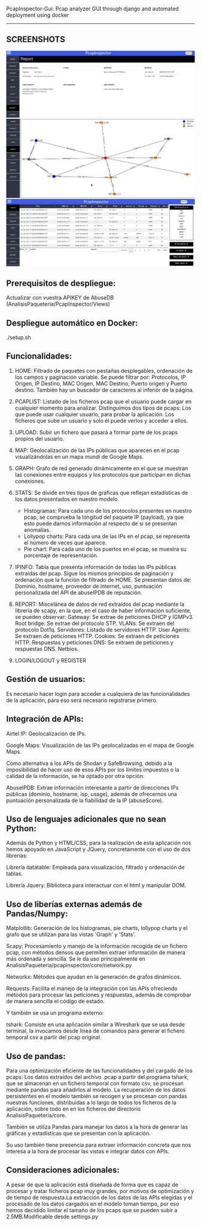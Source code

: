 PcapInspector-Gui:
Pcap analyzer GUI through django and automated deployment using docker

-------------------------------------------
SCREENSHOTS
-------------------------------------------
![Alt text](/screenshots/pcap1.png?raw=true "Report")
![Alt text](/screenshots/pcap2.png?raw=true "Graph")
![Alt text](/screenshots/pcap3.png?raw=true "Table")



Prerequisitos de despliegue:
-------------------------------------------
Actualizar con vuestra APIKEY de AbuseDB  (AnalisisPaqueteria/PcapInspector/Views)

Despliegue automático en Docker:
-------------------------------------------

./setup.sh

Funcionalidades:
-------------------------------------------


1) HOME: Filtrado de paquetes con pestañas desplegables, ordenación de los campos y paginación variable.
    Se puede filtrar por:
    Protocolos, IP Origen, IP Destino, MAC Origen, MAC Destino, Puerto origen y Puerto destino.
    También hay un buscador de caracteres al inferior de la página.

2) PCAPLIST: Listado de los ficheros pcap que el usuario puede cargar en cualquier momento para analizar. Distinguimos dos tipos de pcaps:
    Los que puede usar cualquier usuario, para probar la aplicación.
    Los ficheros que sube un usuario y solo él puede verlos y acceder a ellos.

3) UPLOAD: Subir un fichero que pasará a formar parte de los pcaps propios del usuario.

4) MAP: Geolocalización de las IPs públicas que aparecen en el pcap visualizándolas en un mapa mundi de Google Maps.

5) GRAPH: Grafo de red generado dinámicamente en el que se muestran las conexiones entre equipos y los protocolos que participan en dichas conexiones.

6) STATS: Se divide en tres tipos de gráficas que reflejan estadísticas de los datos presentados en nuestro modelo.
    - Histogramas:
        Para cada uno de los protocolos presentes en nuestro pcap, se comprueba la longitud del paquete IP (payload), ya que esto puede darnos información al respecto de si se presentan anomalías.
    - Lollypop charts:
        Para cada una de las IPs en el pcap, se representa el número de veces que aparece.
    - Pie chart:
        Para cada uno de los puertos en el pcap, se muestra su porcentaje de representación.

7) IPINFO: Tabla que presenta información de todas las IPs públicas extraídas del pcap.
    Sigue los mismos principios de paginación y ordenación que la función de filtrado de HOME.
    Se presentan datos de: Dominio, hostname, proveedor de internet, uso, puntuación personalizada del API de abuseIPDB de reputación.

8) REPORT: Miscelánea de datos de red extraídos del pcap mediante la librería de scapy, en la que, en el caso de haber información suficiente, se pueden observar:
    Gateway: Se extrae de peticiones DHCP y IGMPv3.
    Root bridge: Se extrae del protocolo STP.
    VLANs: Se extraen del protocolo Dot1q.
    Servidores: Listado de servidores HTTP.
    User Agents: Se extraen de peticiones HTTP.
    Cookies:  Se extraen de peticiones HTTP.
    Respuestas y peticiones DNS: Se extraen de peticiones y respuestas DNS.
    Netbios.

9) LOGIN/LOGOUT y REGISTER


Gestión de usuarios:
-------------------------------------------

Es necesario hacer login para acceder a cualquiera de las funcionalidades de la aplicación, para eso será necesario registrarse primero.

Integración de APIs:
-------------------------------------------

Airtel IP: Geolocalización de IPs.

Google Maps: Visualización de las IPs geolocalizadas en el mapa de Google Maps.

Como alternativa a los APIs de Shodan y SafeBrowsing, debido a la imposibilidad de hacer uso de esos APIs por los límites impuestos o la calidad de la información, se ha optado por otra opción:

AbuseIPDB: Extrae información interesante a partir de direcciones IPs públicas (dominio, hostname, isp, usage), además de ofrecernos una puntuación personalizada de la fiabilidad de la IP (abuseScore).


Uso de lenguajes adicionales que no sean Python:
-------------------------------------------

Además de Python y HTML/CSS, para la realización de esta aplicación nos hemos apoyado en JavaScript y JQuery, concretamente con el uso de dos librerías:

Librería datatable:  Empleada para visualización, filtrado y ordenación de tablas.

Librería Jquery: Biblioteca para interactuar con el html y manipular DOM.

Uso de liberías externas además de Pandas/Numpy:
-------------------------------------------

Matplotlib: Generación de los histogramas, pie charts, lollypop charts y el grafo que se utilizan para las vistas 'Graph' y 'Stats'.

Scapy: Procesamiento y manejo de la información recogida de un fichero pcap, con métodos densos que permiten extraer información de manera más ordenada y sencilla. Se le da uso principalmente en AnalisisPaqueteria/pcapinspector/core/network.py

Networkx: Métodos que ayudan en la generación de grafos dinámicos.

Requests: Facilita el manejo de la integración con las APIs ofreciendo métodos para procesar las peticiones y respuestas, además de comprobar de manera sencilla el código de estado.

Y también se usa un programa externo:

tshark: Consiste en una aplicación similar a Wireshark que se usa desde terminal, la invocamos desde línea de comandos para generar el fichero temporal csv a partir del pcap original.

Uso de pandas:
-------------------------------------------

Para una optimización eficiente de las funcionalidades y del cargado de los pcaps:
Los datos extraídos del archivo .pcap a partir del programa tshark, que se almacenan en un fichero temporal con formato csv, se procesan mediante pandas para añadirlos al modelo. La recuperación de los datos persistentes en el modelo también se recogen y se procesan con pandas nuestras funciones, distribuidas a lo largo de todos los ficheros de la aplicación, sobre todo en en los ficheros del directorio AnalisisPaqueteria/core.

También se utiliza Pandas para manejar los datos a la hora de generar las gráficas y estadísticas que se presentan con la aplicación.

Su uso también tiene presencia para extraer información concreta que nos interesa a la hora de procesar las vistas e integrar datos con APIs.

Consideraciones adicionales:
-------------------------------------------

A pesar de que la aplicación está diseñada de forma que es capaz de procesar y tratar ficheros pcap muy grandes, por motivos de optimización y de tiempo de respuesta.La extracción de los datos de las APIs elegidas y el procesado de los datos cargados en el modelo toman tiempo, por eso hemos decidido limitar el tamaño de los pcaps que se pueden subir a 2.5MB.Modificable desde settings.py

